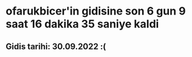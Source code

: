 # ofarukbicer'in gidisine son 6 gun 9 saat 16 dakika 35 saniye kaldi

## Gidis tarihi: 30.09.2022 :(